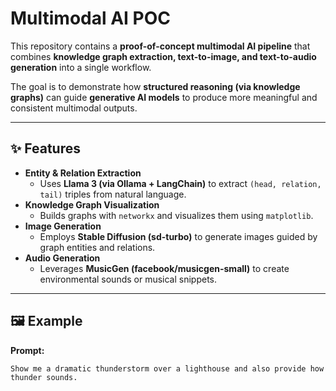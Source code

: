 # Multimodal AI POC  

This repository contains a **proof-of-concept multimodal AI pipeline** that combines **knowledge graph extraction, text-to-image, and text-to-audio generation** into a single workflow.  

The goal is to demonstrate how **structured reasoning (via knowledge graphs)** can guide **generative AI models** to produce more meaningful and consistent multimodal outputs.  

---

## ✨ Features
- **Entity & Relation Extraction**  
  - Uses **Llama 3 (via Ollama + LangChain)** to extract `(head, relation, tail)` triples from natural language.  
- **Knowledge Graph Visualization**  
  - Builds graphs with `networkx` and visualizes them using `matplotlib`.  
- **Image Generation**  
  - Employs **Stable Diffusion (sd-turbo)** to generate images guided by graph entities and relations.  
- **Audio Generation**  
  - Leverages **MusicGen (facebook/musicgen-small)** to create environmental sounds or musical snippets.  

---

## 🖼 Example

**Prompt:**  
```text
Show me a dramatic thunderstorm over a lighthouse and also provide how thunder sounds.

